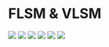 # FLSM & VLSM
<img src="https://user-images.githubusercontent.com/84318379/231370199-9d9152b8-a217-4eb6-9248-e2d6cd5e0048.png">
<img src="https://user-images.githubusercontent.com/84318379/231370217-84288a5f-4c2c-4adf-9d0c-0790105a54fb.png">
<img src="https://user-images.githubusercontent.com/84318379/231370228-00f0962d-908c-4ab1-b4b9-7335aa248e36.png">
<img src="https://user-images.githubusercontent.com/84318379/231370366-a154d47b-34e1-4370-b6a2-8aba1e26fa39.png">
<img src="https://user-images.githubusercontent.com/84318379/231370386-b42cf566-8682-460f-a63a-afc51a98fb92.png">
<img src="https://user-images.githubusercontent.com/84318379/231370403-b729d731-120a-46ba-b441-1d08979a7900.png">
